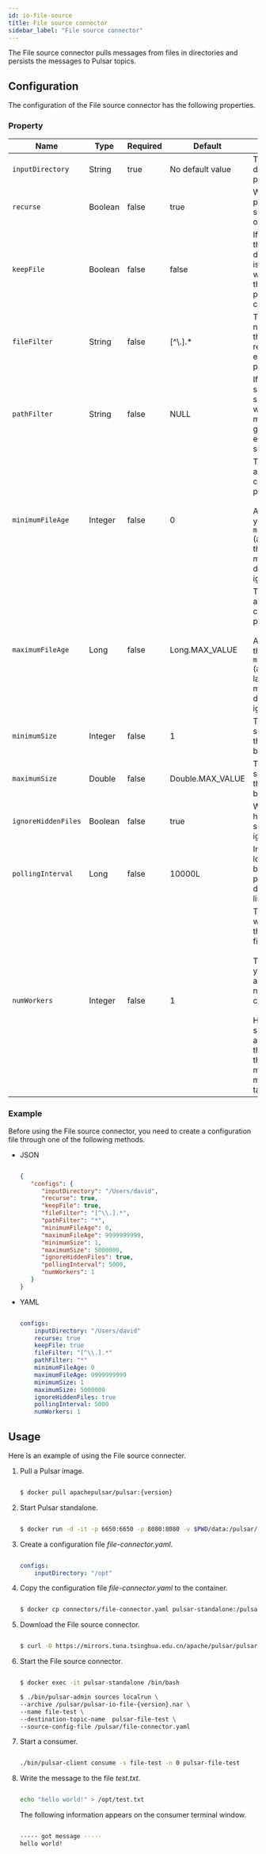 ```yaml
---
id: io-file-source
title: File source connector
sidebar_label: "File source connector"
---
```


The File source connector pulls messages from files in directories and persists the messages to Pulsar topics.

## Configuration

The configuration of the File source connector has the following properties.

### Property

| Name | Type|Required | Default | Description 
|------|----------|----------|---------|-------------|
| `inputDirectory` | String|true  | No default value|The input directory to pull files. |
| `recurse` | Boolean|false | true | Whether to pull files from subdirectory or not.|
| `keepFile` |Boolean|false | false | If set to true, the file is not deleted after it is processed, which means the file can be picked up continually. |
| `fileFilter` | String|false| [^\\.].* | The file whose name matches the given regular expression is picked up. |
| `pathFilter` | String |false | NULL | If `recurse` is set to true, the subdirectory whose path matches the given regular expression is scanned. |
| `minimumFileAge` | Integer|false | 0 | The minimum age that a file can be processed. <br /><br />Any file younger than `minimumFileAge` (according to the last modification date) is ignored. |
| `maximumFileAge` | Long|false |Long.MAX_VALUE | The maximum age that a file can be processed. <br /><br />Any file older than `maximumFileAge` (according to last modification date) is ignored. |
| `minimumSize` |Integer| false |1 | The minimum size (in bytes) that a file can be processed. |
| `maximumSize` | Double|false |Double.MAX_VALUE| The maximum size (in bytes) that a file can be processed. |
| `ignoreHiddenFiles` |Boolean| false | true| Whether the hidden files should be ignored or not. |
| `pollingInterval`|Long | false | 10000L | Indicates how long to wait before performing a directory listing. |
| `numWorkers` | Integer | false | 1 | The number of worker threads that process files.<br /><br /> This allows you to process a larger number of files concurrently. <br /><br />However, setting this to a value greater than 1 makes the data from multiple files mixed in the target topic. |

### Example

Before using the File source connector, you need to create a configuration file through one of the following methods.

* JSON 

  ```json
  
  {
     "configs": {
        "inputDirectory": "/Users/david",
        "recurse": true,
        "keepFile": true,
        "fileFilter": "[^\\.].*",
        "pathFilter": "*",
        "minimumFileAge": 0,
        "maximumFileAge": 9999999999,
        "minimumSize": 1,
        "maximumSize": 5000000,
        "ignoreHiddenFiles": true,
        "pollingInterval": 5000,
        "numWorkers": 1
     }
  }
  
  ```

* YAML

  ```yaml
  
  configs:
      inputDirectory: "/Users/david"
      recurse: true
      keepFile: true
      fileFilter: "[^\\.].*"
      pathFilter: "*"
      minimumFileAge: 0
      maximumFileAge: 9999999999
      minimumSize: 1
      maximumSize: 5000000
      ignoreHiddenFiles: true
      pollingInterval: 5000
      numWorkers: 1
  
  ```

## Usage

Here is an example of using the File source connecter.

1. Pull a Pulsar image.

   ```bash
   
   $ docker pull apachepulsar/pulsar:{version}
   
   ```

2. Start Pulsar standalone.

   ```bash
   
   $ docker run -d -it -p 6650:6650 -p 8080:8080 -v $PWD/data:/pulsar/data --name pulsar-standalone apachepulsar/pulsar:{version} bin/pulsar standalone
   
   ```

3. Create a configuration file _file-connector.yaml_.

   ```yaml
   
   configs:
       inputDirectory: "/opt"
   
   ```

4. Copy the configuration file _file-connector.yaml_ to the container.

   ```bash
   
   $ docker cp connectors/file-connector.yaml pulsar-standalone:/pulsar/
   
   ```

5. Download the File source connector.

   ```bash
   
   $ curl -O https://mirrors.tuna.tsinghua.edu.cn/apache/pulsar/pulsar-{version}/connectors/pulsar-io-file-{version}.nar
   
   ```

6. Start the File source connector.

   ```bash
   
   $ docker exec -it pulsar-standalone /bin/bash

   $ ./bin/pulsar-admin sources localrun \
   --archive /pulsar/pulsar-io-file-{version}.nar \
   --name file-test \
   --destination-topic-name  pulsar-file-test \
   --source-config-file /pulsar/file-connector.yaml
   
   ```

7. Start a consumer.

   ```bash
   
   ./bin/pulsar-client consume -s file-test -n 0 pulsar-file-test
   
   ```

8. Write the message to the file _test.txt_.

   ```bash
   
   echo "hello world!" > /opt/test.txt
   
   ```

   The following information appears on the consumer terminal window.

   ```bash
   
   ----- got message -----
   hello world!
   
   ```

   